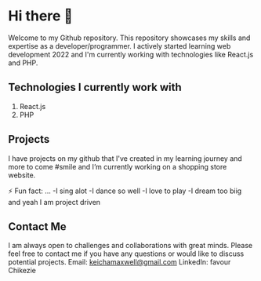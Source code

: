 # Hi there 👋

Welcome to my Github repository. This repository showcases my skills and expertise as a developer/programmer. 
I actively started learning web development 2022 and I'm currently working with technologies like React.js and PHP.

## Technologies I currently work with
  1. React.js
  2. PHP

## Projects
 I have projects on my github that I've created in my learning journey and more to come #smile and I’m currently working on a shopping store website.

⚡ Fun fact: ...
  -I sing alot
  -I dance so well
  -I love to play
  -I dream too biig and yeah I am project driven
  
## Contact Me
I am always open to challenges and collaborations with great minds. Please feel free to contact me if you have any questions
or would like to discuss potential projects.
  Email: keichamaxwell@gmail.com
  LinkedIn: favour Chikezie


